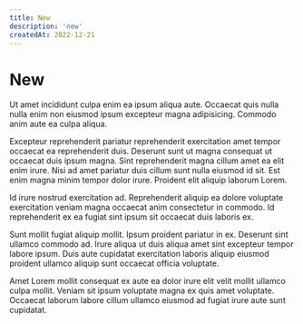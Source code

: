 ```yaml
---
title: New
description: 'new'
createdAt: 2022-12-21
---
```


# New

Ut amet incididunt culpa enim ea ipsum aliqua aute. Occaecat quis nulla nulla enim non eiusmod ipsum excepteur magna adipisicing. Commodo anim aute ea culpa aliqua.

Excepteur reprehenderit pariatur reprehenderit exercitation amet tempor occaecat ea reprehenderit duis. Deserunt sunt ut magna consequat ut occaecat duis ipsum magna. Sint reprehenderit magna cillum amet ea elit enim irure. Nisi ad amet pariatur duis cillum sunt nulla eiusmod id sit. Est enim magna minim tempor dolor irure. Proident elit aliquip laborum Lorem.

Id irure nostrud exercitation ad. Reprehenderit aliquip ea dolore voluptate exercitation veniam magna occaecat anim consectetur in commodo. Id reprehenderit ex ea fugiat sint ipsum sit occaecat duis laboris ex.

Sunt mollit fugiat aliquip mollit. Ipsum proident pariatur in ex. Deserunt sint ullamco commodo ad. Irure aliqua ut duis aliqua amet sint excepteur tempor labore ipsum. Duis aute cupidatat exercitation laboris aliquip eiusmod proident ullamco aliquip sunt occaecat officia voluptate.

Amet Lorem mollit consequat ex aute ea dolor irure elit velit mollit ullamco culpa mollit. Veniam sit ipsum voluptate magna ex quis amet voluptate. Occaecat laborum labore cillum ullamco eiusmod ad fugiat irure aute sunt cupidatat.
